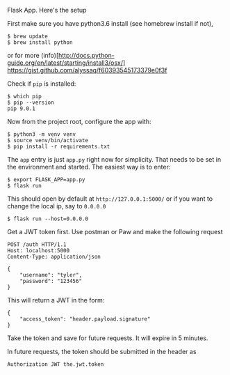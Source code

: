 Flask App.  Here's the setup

First make sure you have python3.6 install (see homebrew install if not), 
```
$ brew update
$ brew install python
```
or for more (info)[http://docs.python-guide.org/en/latest/starting/install3/osx/]
https://gist.github.com/alyssaq/f60393545173379e0f3f

Check if `pip` is installed:
```
$ which pip
$ pip --version
pip 9.0.1
```

Now from the project root, configure the app with:
```
$ python3 -m venv venv
$ source venv/bin/activate
$ pip install -r requirements.txt
```

The `app` entry is just `app.py` right now for simplicity. That needs to be set in the environment and started. The easiest way is to enter:
```
$ export FLASK_APP=app.py
$ flask run
```

This should open by default at `http://127.0.0.1:5000/`
or if you want to change the local ip, say to `0.0.0.0`
```
$ flask run --host=0.0.0.0
```

Get a JWT token first. Use postman or Paw and make the following request
```
POST /auth HTTP/1.1
Host: localhost:5000
Content-Type: application/json

{
    "username": "tyler",
    "password": "123456"
}
```

This will return a JWT in the form:
```
{
	"access_token": "header.payload.signature"
}
```

Take the token and save for future requests. It will expire in 5 minutes.

In future requests, the token should be submitted in the header as
```
Authorization JWT the.jwt.token
```


